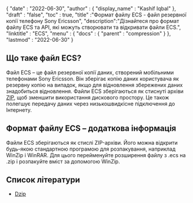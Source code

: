 {
  "date" : "2022-06-30",
  "author" : {
    "display_name" : "Kashif Iqbal"
},
  "draft" : "false",
  "toc" : true,
  "title" :"Формат файлу ECS - файл резервної копії телефону Sony Ericsson",
  "description":"Дізнайтеся про формат файлу ECS та API, які можуть створювати та відкривати файли ECS.",
  "linktitle" : "ECS",
  "menu" : {
    "docs" : {
      "parent" : "compression"
}
},
  "lastmod" : "2022-06-30"
}

## Що таке файл ECS?

Файл ECS – це файл резервної копії даних, створений мобільними телефонами Sony Ericsson. Він зберігає копію даних користувача як резервну копію на випадок, якщо для відновлення збережених даних знадобиться відновлення. Файли ECS зберігаються як стиснуті архіви [ZIP](/uk/compression/zip/), щоб зменшити використання дискового простору. Це також полегшує передачу даних через низькошвидкісне підключення до Інтернету.

## Формат файлу ECS – додаткова інформація

Файли ECS зберігаються як стислі ZIP-архіви. Його можна відкрити будь-якою стандартною програмою для розпакування, наприклад WinZip і WinRAR. Для цього перейменуйте розширення файлу з .ecs на .zip і розпакуйте вміст за допомогою WinZip.

## Список літератури

* [Dzip](https://speeddemosarchive.com/dzip/)

